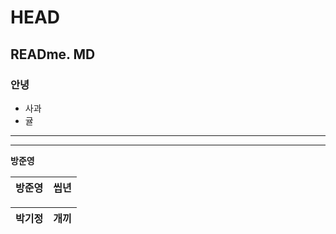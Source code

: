 # HEAD
##  READme. MD
### 안녕

* 사과
* 귤

***
---
**방준영**

| 방준영 | 씹년  |
| :----: | :---: |

| 박기정 | 개끼  |
| :----: | :---: |









